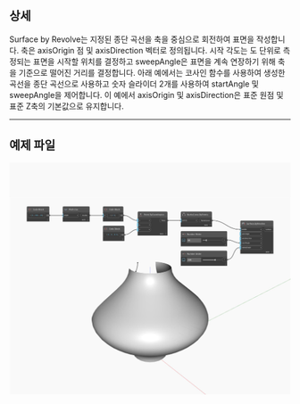 ## 상세
Surface by Revolve는 지정된 종단 곡선을 축을 중심으로 회전하여 표면을 작성합니다. 축은 axisOrigin 점 및 axisDirection 벡터로 정의됩니다. 시작 각도는 도 단위로 측정되는 표면을 시작할 위치를 결정하고 sweepAngle은 표면을 계속 연장하기 위해 축을 기준으로 떨어진 거리를 결정합니다. 아래 예에서는 코사인 함수를 사용하여 생성한 곡선을 종단 곡선으로 사용하고 숫자 슬라이더 2개를 사용하여 startAngle 및 sweepAngle을 제어합니다. 이 예에서 axisOrigin 및 axisDirection은 표준 원점 및 표준 Z축의 기본값으로 유지합니다.
___
## 예제 파일

![ByRevolve](./Autodesk.DesignScript.Geometry.Surface.ByRevolve_img.jpg)

